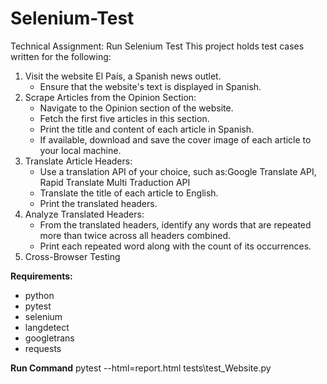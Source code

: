 # Selenium-Test
Technical Assignment: Run Selenium Test 
This project holds test cases written for the following:
1. Visit the website El País, a Spanish news outlet.
    - Ensure that the website's text is displayed in Spanish.
2. Scrape Articles from the Opinion Section:
    - Navigate to the Opinion section of the website.
    - Fetch the first five articles in this section.
    - Print the title and content of each article in Spanish.
    - If available, download and save the cover image of each article to your local machine.
3. Translate Article Headers:
    - Use a translation API of your choice, such as:Google Translate API, Rapid Translate Multi Traduction API
    - Translate the title of each article to English.
    - Print the translated headers.
4. Analyze Translated Headers:
    - From the translated headers, identify any words that are repeated more than twice across all headers combined.
    - Print each repeated word along with the count of its occurrences.
5. Cross-Browser Testing

**Requirements:**
- python
- pytest
- selenium
- langdetect
- googletrans
- requests

**Run Command**
pytest --html=report.html tests\test_Website.py
